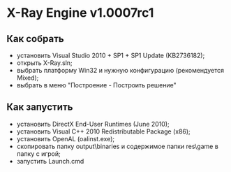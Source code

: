 # X-Ray Engine v1.0007rc1

## Как собрать
- установить Visual Studio 2010 + SP1 + SP1 Update (KB2736182);
- открыть X-Ray.sln;
- выбрать платформу Win32 и нужную конфигурацию (рекомендуется Mixed);
- выбрать в меню "Построение - Построить решение"

## Как запустить
- установить DirectX End-User Runtimes (June 2010);
- установить Visual C++ 2010 Redistributable Package (x86);
- установить OpenAL (oalinst.exe);
- скопировать папку output\binaries и содержимое папки res\game в папку с игрой;
- запустить Launch.cmd